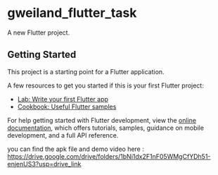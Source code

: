 # gweiland_flutter_task

A new Flutter project.

## Getting Started

This project is a starting point for a Flutter application.

A few resources to get you started if this is your first Flutter project:

- [Lab: Write your first Flutter app](https://docs.flutter.dev/get-started/codelab)
- [Cookbook: Useful Flutter samples](https://docs.flutter.dev/cookbook)

For help getting started with Flutter development, view the
[online documentation](https://docs.flutter.dev/), which offers tutorials,
samples, guidance on mobile development, and a full API reference.

you can find the apk file and demo video here : https://drive.google.com/drive/folders/1bNi1dx2F1nF05WMgCfYDh51-enjenUS3?usp=drive_link

